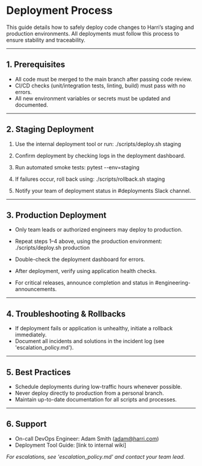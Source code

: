 # Deployment Process

This guide details how to safely deploy code changes to Harri’s staging and production environments. All deployments must follow this process to ensure stability and traceability.

---

## 1. Prerequisites

- All code must be merged to the main branch after passing code review.
- CI/CD checks (unit/integration tests, linting, build) must pass with no errors.
- All new environment variables or secrets must be updated and documented.

---

## 2. Staging Deployment

1. Use the internal deployment tool or run:
      ./scripts/deploy.sh staging

2. Confirm deployment by checking logs in the deployment dashboard.

3. Run automated smoke tests:
      pytest --env=staging

4. If failures occur, roll back using:
      ./scripts/rollback.sh staging

5. Notify your team of deployment status in #deployments Slack channel.

---

## 3. Production Deployment

- Only team leads or authorized engineers may deploy to production.
- Repeat steps 1–4 above, using the production environment:
      ./scripts/deploy.sh production

- Double-check the deployment dashboard for errors.
- After deployment, verify using application health checks.
- For critical releases, announce completion and status in #engineering-announcements.

---

## 4. Troubleshooting & Rollbacks

- If deployment fails or application is unhealthy, initiate a rollback immediately.
- Document all incidents and solutions in the incident log (see 'escalation_policy.md').

---

## 5. Best Practices

- Schedule deployments during low-traffic hours whenever possible.
- Never deploy directly to production from a personal branch.
- Maintain up-to-date documentation for all scripts and processes.

---

## 6. Support

- On-call DevOps Engineer: Adam Smith (adam@harri.com)
- Deployment Tool Guide: [link to internal wiki]

*For escalations, see 'escalation_policy.md' and contact your team lead.*
